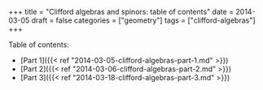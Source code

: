 +++
title = "Clifford algebras and spinors: table of contents"
date = 2014-03-05
draft = false
categories = ["geometry"]
tags = ["clifford-algebras"]
+++


Table of contents:
- [Part 1]({{< ref "2014-03-05-clifford-algebras-part-1.md" >}})
- [Part 2]({{< ref "2014-03-06-clifford-algebras-part-2.md" >}})
- [Part 3]({{< ref "2014-03-18-clifford-algebras-part-3.md" >}})
